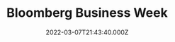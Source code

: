 ---
collection_archive: false
collection_awards: []
collection_category:
  - Editorial
  - Reportage
  - Color
  - Environments
collection_content: >-
  Forty years ago, when baby boomers were starting families, Wall Street
  invented a new field of financial engineering to turn giant pools of capital
  into loans for consumers. This time around, it was the boomers’ kids who were
  settling down, but a shortage of housing combined with stagnant wages and more
  stringent lending standards was pushing ownership out of reach for young
  families. So Wall Street built a new machine, one that collected rental income
  and packaged it into a different kind of revenue stream for institutional
  investors.⁠


  In this version of the story, there aren’t enough rentals for families who
  want to live in a good neighborhood but can’t afford a down payment.⁠ ⁠


  Tenant rights advocates have described Wall Street landlords as mass evictors,
  and conservative pundits such as Fox News’ Tucker Carlson have blasted them
  for crowding regular homebuyers out of the market, warning that the very fate
  of the republic is at stake. Democrats have been in agreement with this
  sentiment. The Biden administration has argued that big investors are making
  it hard for families to participate in a crucial part of the American dream.⁠


  These aren’t merely symbolic concerns. Home equity represents a huge portion
  of wealth in the U.S., especially for moderate-income families that have few
  other opportunities to use borrowed money to invest in assets that can rise in
  value over time. Price appreciation lets owners accrue wealth and then tap
  their equity when they have a large or unexpected expense.
collection_cover: 'https://d1sf55qlb7p6hz.cloudfront.net/rent_cover-1.jpg'
collection_cover_mobile: 'https://d1sf55qlb7p6hz.cloudfront.net/rent_vertical-cover-1.jpg'
collection_description: >-
  Wall Street is buying starter homes to quietly become America’s landlord,
  promoting a new vision of the America dream: paying rent. Pictured is a
  topographical study of homes from Progress Residential, one of the biggest
  Wall Street landlords in the country.
collection_description_alignment: center
collection_exhibition: []
collection_filter: Commissioned + Stock
collection_hidden: false
collection_meta: The Rent is too Damn High
collection_meta_2: ''
collection_press: []
collection_preview:
  - 'https://d1sf55qlb7p6hz.cloudfront.net/rent_4x3-6.jpg'
  - 'https://d1sf55qlb7p6hz.cloudfront.net/rent_4x3-1.jpg'
  - 'https://d1sf55qlb7p6hz.cloudfront.net/rent_4x3-3.jpg'
  - 'https://d1sf55qlb7p6hz.cloudfront.net/rent_4x3-4.jpg'
  - 'https://d1sf55qlb7p6hz.cloudfront.net/rent_4x3-5.jpg'
cover_image: ''
date: 2022-03-07T21:43:40.000Z
hide_footer: false
layout: blocks
navigation_theme: white
px_extra: true
row_alignment: between
slug: bloomberg-rent
theme_color: '#C6E3FF'
theme_color_all_works: ''
title: Bloomberg Business Week
seo:
  meta_description: ''
  meta_title: ''
collection_blocks:
  - _bookshop_name: collections/media-row-start
    row_alignment: between
  - _bookshop_name: collections/media-element
    align_y: ''
    block: media-element
    caption: ''
    color: '#F2E5F9'
    image: 'https://d1sf55qlb7p6hz.cloudfront.net/rent-1.jpg'
    margin_left: '15'
    margin_right: '0'
    margin_y: '100'
    width: '70'
  - _bookshop_name: collections/media-row
    row_alignment: between
  - _bookshop_name: collections/media-element
    align_y: ''
    block: media-element
    caption: ''
    color: '#E1F0FB'
    image: 'https://d1sf55qlb7p6hz.cloudfront.net/rent-2.jpg'
    margin_left: '5'
    margin_right: '0'
    margin_y: '400'
    width: '50'
  - _bookshop_name: collections/media-element
    align_y: ''
    block: media-element
    caption: ''
    color: '#FBF4E3'
    image: 'https://d1sf55qlb7p6hz.cloudfront.net/rent-3.jpg'
    margin_left: '0'
    margin_right: '5'
    margin_y: '100'
    width: '33'
  - _bookshop_name: collections/media-row
    row_alignment: between
  - _bookshop_name: collections/media-element
    align_y: ''
    block: media-element
    caption: ''
    color: '#FBE4E4'
    image: 'https://d1sf55qlb7p6hz.cloudfront.net/rent-4.jpg'
    margin_left: '10'
    margin_right: '0'
    margin_y: '100'
    width: '60'
  - _bookshop_name: collections/media-element
    align_y: ''
    block: media-element
    caption: ''
    color: '#FDF6D3'
    image: 'https://d1sf55qlb7p6hz.cloudfront.net/rent-5.jpg'
    margin_left: '0'
    margin_right: '5'
    margin_y: '700'
    width: '20'
  - _bookshop_name: collections/media-row
    row_alignment: between
  - _bookshop_name: collections/media-element
    align_y: ''
    block: media-element
    caption: ''
    color: '#EEE3F4'
    image: 'https://d1sf55qlb7p6hz.cloudfront.net/rent-6.jpg'
    margin_left: '20'
    margin_right: '0'
    margin_y: '100'
    width: '66'
  - _bookshop_name: collections/media-row
    row_alignment: between
  - _bookshop_name: collections/media-element
    align_y: ''
    block: media-element
    caption: ''
    color: '#E6FFFC'
    image: 'https://d1sf55qlb7p6hz.cloudfront.net/rent-11.jpg'
    margin_left: '40'
    margin_right: '0'
    margin_y: '100'
    width: '33'
  - _bookshop_name: collections/media-row
    row_alignment: between
  - _bookshop_name: collections/media-element
    align_y: ''
    block: media-element
    caption: ''
    color: '#F7EFDB'
    image: 'https://d1sf55qlb7p6hz.cloudfront.net/rent-7.jpg'
    margin_left: '5'
    margin_right: '0'
    margin_y: '100'
    width: '50'
  - _bookshop_name: collections/media-element
    align_y: ''
    block: media-element
    caption: ''
    color: '#FFE7E7'
    image: 'https://d1sf55qlb7p6hz.cloudfront.net/rent-15.jpg'
    margin_left: '0'
    margin_right: '15'
    margin_y: '200'
    width: '25'
  - _bookshop_name: collections/media-row
    row_alignment: between
  - _bookshop_name: collections/media-element
    align_y: ''
    block: media-element
    caption: ''
    color: '#D8FDDA'
    image: 'https://d1sf55qlb7p6hz.cloudfront.net/rent-10.jpg'
    margin_left: '25'
    margin_right: '0'
    margin_y: '100'
    width: '45'
  - _bookshop_name: collections/media-row
    row_alignment: between
  - _bookshop_name: collections/media-element
    align_y: ''
    block: media-element
    caption: ''
    color: '#FFF0E0'
    image: 'https://d1sf55qlb7p6hz.cloudfront.net/rent-8.jpg'
    margin_left: '65'
    margin_right: '0'
    margin_y: '100'
    width: '20'
  - _bookshop_name: collections/media-row
    row_alignment: between
  - _bookshop_name: collections/media-element
    align_y: ''
    block: media-element
    caption: ''
    color: '#FFE3FE'
    image: 'https://d1sf55qlb7p6hz.cloudfront.net/rent-12.jpg'
    margin_left: '45'
    margin_right: '0'
    margin_y: '100'
    width: '33'
  - _bookshop_name: collections/media-row
    row_alignment: between
  - _bookshop_name: collections/media-row
    row_alignment: between
  - _bookshop_name: collections/media-element
    align_y: ''
    block: media-element
    caption: ''
    color: '#E6FEFD'
    image: 'https://d1sf55qlb7p6hz.cloudfront.net/rent-13.jpg'
    margin_left: '15'
    margin_right: '0'
    margin_y: '100'
    width: '45'
  - _bookshop_name: collections/media-row
    row_alignment: between
  - _bookshop_name: collections/media-element
    align_y: ''
    block: media-element
    caption: ''
    color: '#FFE4E4'
    image: 'https://d1sf55qlb7p6hz.cloudfront.net/rent-14.jpg'
    margin_left: '30'
    margin_right: '0'
    margin_y: '100'
    width: '66'
  - _bookshop_name: collections/media-row-end
---